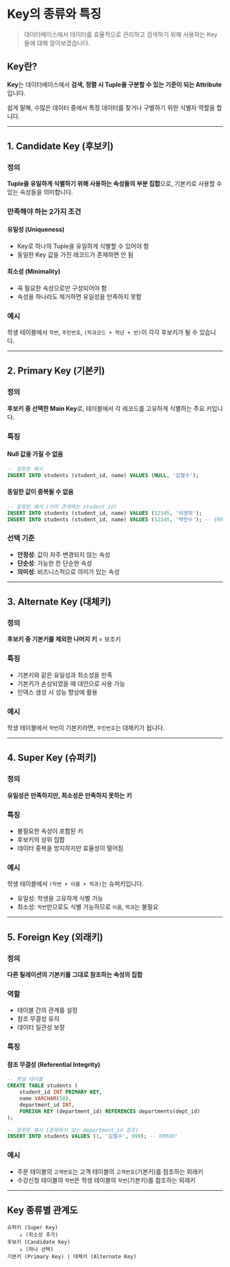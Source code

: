 # Key의 종류와 특징

> 데이터베이스에서 데이터를 효율적으로 관리하고 검색하기 위해 사용하는 Key들에 대해 알아보겠습니다.

## Key란?

**Key**는 데이터베이스에서 **검색, 정렬 시 Tuple을 구분할 수 있는 기준이 되는 Attribute**입니다.

쉽게 말해, 수많은 데이터 중에서 특정 데이터를 찾거나 구별하기 위한 식별자 역할을 합니다.

---

## 1. Candidate Key (후보키)

### 정의
**Tuple을 유일하게 식별하기 위해 사용하는 속성들의 부분 집합**으로, 기본키로 사용할 수 있는 속성들을 의미합니다.

### 만족해야 하는 2가지 조건

#### 유일성 (Uniqueness)
- Key로 하나의 Tuple을 유일하게 식별할 수 있어야 함
- 동일한 Key 값을 가진 레코드가 존재하면 안 됨

#### 최소성 (Minimality)
- 꼭 필요한 속성으로만 구성되어야 함
- 속성을 하나라도 제거하면 유일성을 만족하지 못함

### 예시
학생 테이블에서 `학번`, `주민번호`, `(학과코드 + 학년 + 반)`이 각각 후보키가 될 수 있습니다.

---

## 2. Primary Key (기본키)

### 정의
**후보키 중 선택한 Main Key**로, 테이블에서 각 레코드를 고유하게 식별하는 주요 키입니다.

### 특징

#### Null 값을 가질 수 없음
```sql
-- 잘못된 예시
INSERT INTO students (student_id, name) VALUES (NULL, '김철수');
```

#### 동일한 값이 중복될 수 없음
```sql
-- 잘못된 예시 (이미 존재하는 student_id)
INSERT INTO students (student_id, name) VALUES (12345, '이영희');
INSERT INTO students (student_id, name) VALUES (12345, '박민수'); -- ERROR!
```

### 선택 기준
- **안정성**: 값이 자주 변경되지 않는 속성
- **단순성**: 가능한 한 단순한 속성
- **의미성**: 비즈니스적으로 의미가 있는 속성

---

## 3. Alternate Key (대체키)

### 정의
**후보키 중 기본키를 제외한 나머지 키** = 보조키

### 특징
- 기본키와 같은 유일성과 최소성을 만족
- 기본키가 손상되었을 때 대안으로 사용 가능
- 인덱스 생성 시 성능 향상에 활용

### 예시
학생 테이블에서 `학번`이 기본키라면, `주민번호`는 대체키가 됩니다.

---

## 4. Super Key (슈퍼키)

### 정의
**유일성은 만족하지만, 최소성은 만족하지 못하는 키**

### 특징
- 불필요한 속성이 포함된 키
- 후보키의 상위 집합
- 데이터 중복을 방지하지만 효율성이 떨어짐

### 예시
학생 테이블에서 `(학번 + 이름 + 학과)`는 슈퍼키입니다.
- 유일성: 학생을 고유하게 식별 가능
- 최소성: `학번`만으로도 식별 가능하므로 `이름`, `학과`는 불필요

---

## 5. Foreign Key (외래키)

### 정의
**다른 릴레이션의 기본키를 그대로 참조하는 속성의 집합**

### 역할
- 테이블 간의 관계를 설정
- 참조 무결성 유지
- 데이터 일관성 보장

### 특징
#### 참조 무결성 (Referential Integrity)
```sql
-- 학생 테이블
CREATE TABLE students (
    student_id INT PRIMARY KEY,
    name VARCHAR(50),
    department_id INT,
    FOREIGN KEY (department_id) REFERENCES departments(dept_id)
);

-- 잘못된 예시 (존재하지 않는 department_id 참조)
INSERT INTO students VALUES (1, '김철수', 999); -- ERROR!
```

### 예시
- 주문 테이블의 `고객번호`는 고객 테이블의 `고객번호`(기본키)를 참조하는 외래키
- 수강신청 테이블의 `학번`은 학생 테이블의 `학번`(기본키)를 참조하는 외래키

---

## Key 종류별 관계도

```
슈퍼키 (Super Key)
    ↓ (최소성 추가)
후보키 (Candidate Key)
    ↓ (하나 선택)
기본키 (Primary Key) | 대체키 (Alternate Key)
```
